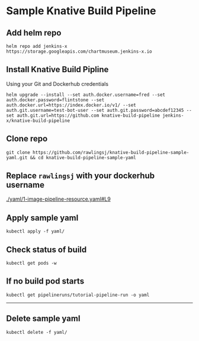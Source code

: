 # Sample Knative Build Pipeline

## Add helm repo
```
helm repo add jenkins-x https://storage.googleapis.com/chartmuseum.jenkins-x.io
```
## Install Knative Build Pipline

Using your Git and Dockerhub credentials
```
helm upgrade --install --set auth.docker.username=fred --set auth.docker.password=flintstone --set auth.docker.url=https://index.docker.io/v1/ --set auth.git.username=test-bot-user --set auth.git.password=abcdef12345 --set auth.git.url=https://github.com knative-build-pipeline jenkins-x/knative-build-pipeline
```

## Clone repo
```
git clone https://github.com/rawlingsj/knative-build-pipeline-sample-yaml.git && cd knative-build-pipeline-sample-yaml
```
## Replace `rawlingsj` with your dockerhub username
[./yaml/1-image-pipeline-resource.yaml#L9](yaml/1-image-pipeline-resource.yaml#L9)

## Apply sample yaml
```
kubectl apply -f yaml/
```

## Check status of build
```
kubectl get pods -w
```

## If no build pod starts

```
kubectl get pipelineruns/tutorial-pipeline-run -o yaml
```

--------------------------

## Delete sample yaml
```
kubectl delete -f yaml/
```